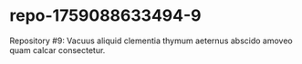 # repo-1759088633494-9
Repository #9: Vacuus aliquid clementia thymum aeternus abscido amoveo quam calcar consectetur.
